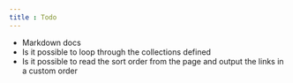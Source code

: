 ```yaml
---
title : Todo
---
```


* Markdown docs
* Is it possible to loop through the collections defined
* Is it possible to read the sort order from the page and output the links in a custom order